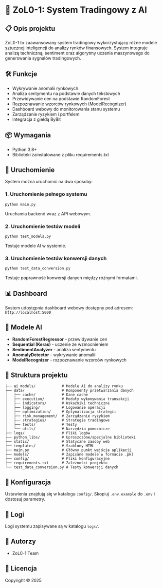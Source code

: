 # 🚀 ZoL0-1: System Tradingowy z AI

## 📋 Opis projektu
ZoL0-1 to zaawansowany system tradingowy wykorzystujący różne modele sztucznej inteligencji do analizy rynków finansowych. System integruje analizę techniczną, sentiment oraz algorytmy uczenia maszynowego do generowania sygnałów tradingowych.

## 🛠️ Funkcje
- Wykrywanie anomalii rynkowych
- Analiza sentymentu na podstawie danych tekstowych
- Przewidywanie cen na podstawie RandomForest
- Rozpoznawanie wzorców rynkowych (ModelRecognizer)
- Dashboard webowy do monitorowania stanu systemu
- Zarządzanie ryzykiem i portfelem
- Integracja z giełdą ByBit

## 📦 Wymagania
- Python 3.8+
- Biblioteki zainstalowane z pliku requirements.txt

## 🚀 Uruchomienie
System można uruchomić na dwa sposoby:

### 1. Uruchomienie pełnego systemu
```bash
python main.py
```
Uruchamia backend wraz z API webowym.

### 2. Uruchomienie testów modeli
```bash
python test_models.py
```
Testuje modele AI w systemie.

### 3. Uruchomienie testów konwersji danych
```bash
python test_data_conversion.py
```
Testuje poprawność konwersji danych między różnymi formatami.

## 📊 Dashboard
System udostępnia dashboard webowy dostępny pod adresem: `http://localhost:5000`

## 🧪 Modele AI
- **RandomForestRegressor** - przewidywanie cen
- **Sequential (Keras)** - uczenie ze wzmocnieniem
- **SentimentAnalyzer** - analiza sentymentu
- **AnomalyDetector** - wykrywanie anomalii
- **ModelRecognizer** - rozpoznawanie wzorców rynkowych

## 📁 Struktura projektu
```
├── ai_models/            # Modele AI do analizy rynku
├── data/                 # Komponenty przetwarzania danych
│   ├── cache/            # Dane cache
│   ├── execution/        # Moduły wykonywania transakcji
│   ├── indicators/       # Wskaźniki techniczne
│   ├── logging/          # Logowanie operacji
│   ├── optimization/     # Optymalizacja strategii
│   ├── risk_management/  # Zarządzanie ryzykiem
│   ├── strategies/       # Strategie tradingowe
│   ├── tests/            # Testy
│   └── utils/            # Narzędzia pomocnicze
├── logs/                 # Pliki logów
├── python_libs/          # Uproszczone/specjalne biblioteki
├── static/               # Statyczne zasoby web
├── templates/            # Szablony HTML
├── main.py               # Główny punkt wejścia aplikacji
├── models/               # Zapisane modele w formacie .pkl
├── config/               # Pliki konfiguracyjne
├── requirements.txt      # Zależności projektu
└── test_data_conversion.py # Testy konwersji danych

```

## 🔧 Konfiguracja
Ustawienia znajdują się w katalogu `config/`. Skopiuj `.env.example` do `.env` i dostosuj parametry.

## 📝 Logi
Logi systemu zapisywane są w katalogu `logs/`.

## 🤝 Autorzy
- ZoL0-1 Team

## 📄 Licencja
Copyright © 2025
